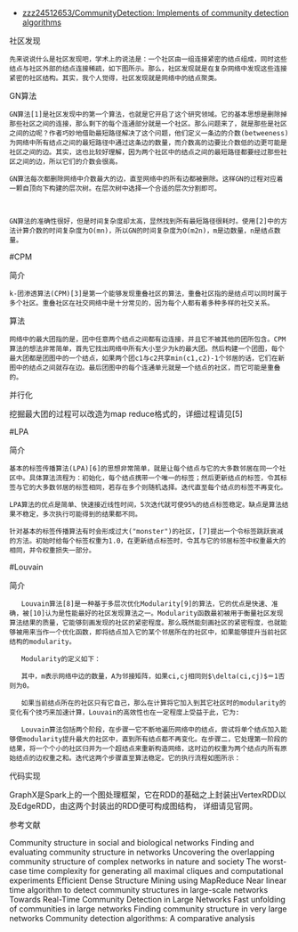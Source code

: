 


* [zzz24512653/CommunityDetection: Implements of community detection algorithms ](https://github.com/zzz24512653/CommunityDetection)

社区发现

    先来说说什么是社区发现吧，学术上的说法是：一个社区由一组连接紧密的结点组成，同时这些结点与社区外部的结点连接稀疏，如下图所示。那么，社区发现就是在复杂网络中发现这些连接紧密的社区结构。其实，我个人觉得，社区发现就是网络中的结点聚类。 

GN算法

    GN算法[1]是社区发现中的第一个算法，也就是它开启了这个研究领域。它的基本思想是删除掉那些社区之间的连接，那么剩下的每个连通部分就是一个社区。那么问题来了，就是那些是社区之间的边呢？作者巧妙地借助最短路径解决了这个问题，他们定义一条边的介数(betweeness)为网络中所有结点之间的最短路径中通过这条边的数量，而介数高的边要比介数低的边更可能是社区之间的边。其实，这也比较好理解，因为两个社区中的结点之间的最短路径都要经过那些社区之间的边，所以它们的介数会很高。

    GN算法每次都删除网络中介数最大的边，直至网络中的所有边都被删除。这样GN的过程对应着一颗自顶向下构建的层次树。在层次树中选择一个合适的层次分割即可。



    GN算法的准确性很好，但是时间复杂度却太高，显然找到所有最短路径很耗时。使用[2]中的方法计算介数的时间复杂度为O(mn)，所以GN的时间复杂度为O(m2n)，m是边数量，n是结点数量。

#CPM

简介

    k-团渗透算法(CPM)[3]是第一个能够发现重叠社区的算法，重叠社区指的是结点可以同时属于多个社区。重叠社区在社交网络中是十分常见的，因为每个人都有着多种多样的社交关系。



算法

    网络中的最大团指的是，团中任意两个结点之间都有边连接，并且它不被其他的团所包含。CPM算法的想法非常简单，首先它找出网络中所有大小至少为k的最大团。然后构建一个团图，每个最大团都是团图中的一个结点，如果两个团c1与c2共享min(c1,c2)-1个邻居的话，它们在新图中的结点之间就存在边。最后团图中的每个连通单元就是一个结点的社区，而它可能是重叠的。

并行化

挖掘最大团的过程可以改造为map reduce格式的，详细过程请见[5]

#LPA

简介

    基本的标签传播算法(LPA)[6]的思想非常简单，就是让每个结点与它的大多数邻居在同一个社区中。具体算法流程为：初始化，每个结点携带一个唯一的标签；然后更新结点的标签，令其标签与它的大多数邻居的标签相同，若存在多个则随机选择。迭代直至每个结点的标签不再变化。

    LPA算法的优点是简单、快速接近线性时间，5次迭代就可使95%的结点标签稳定。缺点是算法结果不稳定，多次执行可能得到的结果都不同。

    针对基本的标签传播算法有时会形成过大("monster")的社区，[7]提出一个令标签跳跃衰减的方法。初始时给每个标签权重为1.0，在更新结点标签时，令其与它的邻居标签中权重最大的相同，并令权重损失一部分。

#Louvain

简介

       Louvain算法[8]是一种基于多层次优化Modularity[9]的算法，它的优点是快速、准确，被[10]认为是性能最好的社区发现算法之一。Modularity函数最初被用于衡量社区发现算法结果的质量，它能够刻画发现的社区的紧密程度。那么既然能刻画社区的紧密程度，也就能够被用来当作一个优化函数，即将结点加入它的某个邻居所在的社区中，如果能够提升当前社区结构的modularity。

       Modularity的定义如下：        

       其中，m表示网络中边的数量，A为邻接矩阵，如果ci,cj相同则$\delta(ci,cj)$＝1否则为0。

       如果当前结点所在的社区只有它自己，那么在计算将它加入到其它社区时的modularity的变化有个技巧来加速计算，Louvain的高效性也在一定程度上受益于此，它为: 

       Louvain算法包括两个阶段，在步骤一它不断地遍历网络中的结点，尝试将单个结点加入能够使modularity提升最大的社区中，直到所有结点都不再变化。在步骤二，它处理第一阶段的结果，将一个个小的社区归并为一个超结点来重新构造网络，这时边的权重为两个结点内所有原始结点的边权重之和。迭代这两个步骤直至算法稳定。它的执行流程如图所示：        

代码实现

GraphX是Spark上的一个图处理框架，它在RDD的基础之上封装出VertexRDD以及EdgeRDD，由这两个封装出的RDD便可构成图结构， 详细请见官网。

参考文献

Community structure in social and biological networks
Finding and evaluating community structure in networks
Uncovering the overlapping community structure of complex networks in nature and society
The worst-case time complexity for generating all maximal cliques and computational experiments
Efficient Dense Structure Mining using MapReduce
Near linear time algorithm to detect community structures in large-scale networks
Towards Real-Time Community Detection in Large Networks
Fast unfolding of communities in large networks
Finding community structure in very large networks
Community detection algorithms: A comparative analysis